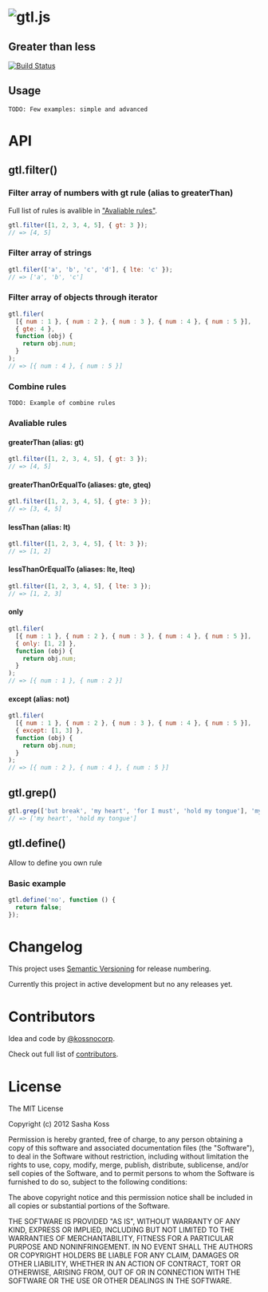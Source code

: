 # ![gtl.js](http://f.cl.ly/items/1s3T1h1q1Z3l2F3E2s45/gtl_logo.png)
## Greater than less

[![Build Status](https://secure.travis-ci.org/kossnocorp/gtl.png?branch=master)](http://travis-ci.org/kossnocorp/gtl)

## Usage

```
TODO: Few examples: simple and advanced
```

# API

## gtl.filter()

### Filter array of numbers with gt rule (alias to greaterThan)

Full list of rules is avalible in ["Avaliable rules"](#avaliable-rules).
``` js
gtl.filter([1, 2, 3, 4, 5], { gt: 3 });
// => [4, 5]
```

### Filter array of strings

``` js
gtl.filer(['a', 'b', 'c', 'd'], { lte: 'c' });
// => ['a', 'b', 'c']
```

### Filter array of objects through iterator

``` js
gtl.filer(
  [{ num : 1 }, { num : 2 }, { num : 3 }, { num : 4 }, { num : 5 }],
  { gte: 4 },
  function (obj) {
    return obj.num;
  }
);
// => [{ num : 4 }, { num : 5 }]
```

### Combine rules

```
TODO: Example of combine rules
```

### Avaliable rules

#### greaterThan (alias: gt)

``` js
gtl.filter([1, 2, 3, 4, 5], { gt: 3 });
// => [4, 5]
```

#### greaterThanOrEqualTo (aliases: gte, gteq)

``` js
gtl.filter([1, 2, 3, 4, 5], { gte: 3 });
// => [3, 4, 5]
```

#### lessThan (alias: lt)

``` js
gtl.filter([1, 2, 3, 4, 5], { lt: 3 });
// => [1, 2]
```

#### lessThanOrEqualTo (aliases: lte, lteq)

``` js
gtl.filter([1, 2, 3, 4, 5], { lte: 3 });
// => [1, 2, 3]
```

#### only

``` js
gtl.filer(
  [{ num : 1 }, { num : 2 }, { num : 3 }, { num : 4 }, { num : 5 }],
  { only: [1, 2] },
  function (obj) {
    return obj.num;
  }
);
// => [{ num : 1 }, { num : 2 }]
```

#### except (alias: not)

``` js
gtl.filer(
  [{ num : 1 }, { num : 2 }, { num : 3 }, { num : 4 }, { num : 5 }],
  { except: [1, 3] },
  function (obj) {
    return obj.num;
  }
);
// => [{ num : 2 }, { num : 4 }, { num : 5 }]
```

## gtl.grep()

``` js
gtl.grep(['but break', 'my heart', 'for I must', 'hold my tongue'], 'my')
// => ['my heart', 'hold my tongue']
```

## gtl.define()

Allow to define you own rule

### Basic example

``` js
gtl.define('no', function () {
  return false;
});
```

# Changelog

This project uses [Semantic Versioning](http://semver.org/) for release numbering.

Currently this project in active development but no any releases yet.

# Contributors

Idea and code by [@kossnocorp](http://koss.nocorp.me/).

Check out full list of [contributors](https://github.com/kossnocorp/gtl/contributors).

# License

The MIT License

Copyright (c) 2012 Sasha Koss

Permission is hereby granted, free of charge, to any person obtaining a copy of this software and associated documentation files (the "Software"), to deal in the Software without restriction, including without limitation the rights to use, copy, modify, merge, publish, distribute, sublicense, and/or sell copies of the Software, and to permit persons to whom the Software is furnished to do so, subject to the following conditions:

The above copyright notice and this permission notice shall be included in all copies or substantial portions of the Software.

THE SOFTWARE IS PROVIDED "AS IS", WITHOUT WARRANTY OF ANY KIND, EXPRESS OR IMPLIED, INCLUDING BUT NOT LIMITED TO THE WARRANTIES OF MERCHANTABILITY, FITNESS FOR A PARTICULAR PURPOSE AND NONINFRINGEMENT. IN NO EVENT SHALL THE AUTHORS OR COPYRIGHT HOLDERS BE LIABLE FOR ANY CLAIM, DAMAGES OR OTHER LIABILITY, WHETHER IN AN ACTION OF CONTRACT, TORT OR OTHERWISE, ARISING FROM, OUT OF OR IN CONNECTION WITH THE SOFTWARE OR THE USE OR OTHER DEALINGS IN THE SOFTWARE.